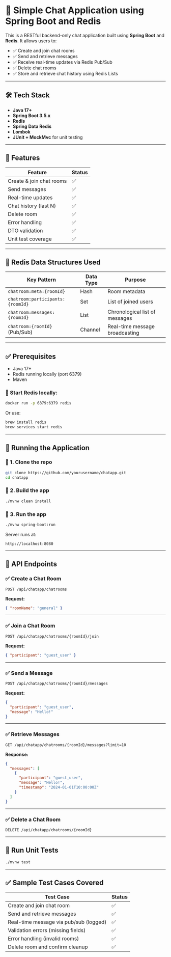 # 💬 Simple Chat Application using Spring Boot and Redis

This is a RESTful backend-only chat application built using **Spring Boot** and **Redis**. It allows users to:

- ✅ Create and join chat rooms
- ✅ Send and retrieve messages
- ✅ Receive real-time updates via Redis Pub/Sub
- ✅ Delete chat rooms
- ✅ Store and retrieve chat history using Redis Lists

---

## 🛠️ Tech Stack

- **Java 17+**
- **Spring Boot 3.5.x**
- **Redis**
- **Spring Data Redis**
- **Lombok**
- **JUnit + MockMvc** for unit testing

---

## 🚀 Features

| Feature                  | Status |
|--------------------------|--------|
| Create & join chat rooms | ✅      |
| Send messages            | ✅      |
| Real-time updates        | ✅      |
| Chat history (last N)    | ✅      |
| Delete room              | ✅      |
| Error handling           | ✅      |
| DTO validation           | ✅      |
| Unit test coverage       | ✅      |

---

## 📁 Redis Data Structures Used

| Key Pattern                        | Data Type   | Purpose                           |
|------------------------------------|-------------|------------------------------------|
| `chatroom:meta:{roomId}`           | Hash        | Room metadata                     |
| `chatroom:participants:{roomId}`   | Set         | List of joined users              |
| `chatroom:messages:{roomId}`       | List        | Chronological list of messages    |
| `chatroom:{roomId}` (Pub/Sub)      | Channel     | Real-time message broadcasting    |

---

## ✅ Prerequisites

- Java 17+
- Redis running locally (port 6379)
- Maven

### 🔧 Start Redis locally:
```bash
docker run -p 6379:6379 redis
```
Or use:
```bash
brew install redis
brew services start redis
```

---

## 🧪 Running the Application

### 🔧 1. Clone the repo

```bash
git clone https://github.com/yourusername/chatapp.git
cd chatapp
```

### 🔧 2. Build the app

```bash
./mvnw clean install
```

### 🔧 3. Run the app

```bash
./mvnw spring-boot:run
```

Server runs at:  
```
http://localhost:8080
```

---

## 🔌 API Endpoints

### ✅ Create a Chat Room
```http
POST /api/chatapp/chatrooms
```
**Request:**
```json
{ "roomName": "general" }
```

---

### ✅ Join a Chat Room
```http
POST /api/chatapp/chatrooms/{roomId}/join
```
**Request:**
```json
{ "participant": "guest_user" }
```

---

### ✅ Send a Message
```http
POST /api/chatapp/chatrooms/{roomId}/messages
```
**Request:**
```json
{
  "participant": "guest_user",
  "message": "Hello!"
}
```

---

### ✅ Retrieve Messages
```http
GET /api/chatapp/chatrooms/{roomId}/messages?limit=10
```
**Response:**
```json
{
  "messages": [
    {
      "participant": "guest_user",
      "message": "Hello!",
      "timestamp": "2024-01-01T10:00:00Z"
    }
  ]
}
```

---

### ✅ Delete a Chat Room
```http
DELETE /api/chatapp/chatrooms/{roomId}
```

---

## 🧪 Run Unit Tests

```bash
./mvnw test
```

---

## ✅ Sample Test Cases Covered

| Test Case                              | Status |
|----------------------------------------|--------|
| Create and join chat room              | ✅     |
| Send and retrieve messages             | ✅     |
| Real-time message via pub/sub (logged) | ✅     |
| Validation errors (missing fields)     | ✅     |
| Error handling (invalid rooms)         | ✅     |
| Delete room and confirm cleanup        | ✅     |
